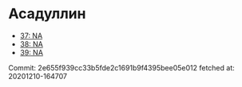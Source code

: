 # Асадуллин
- [37: NA](37.md)
- [38: NA](38.md)
- [39: NA](39.md)

Commit: 2e655f939cc33b5fde2c1691b9f4395bee05e012
 fetched at: 20201210-164707

